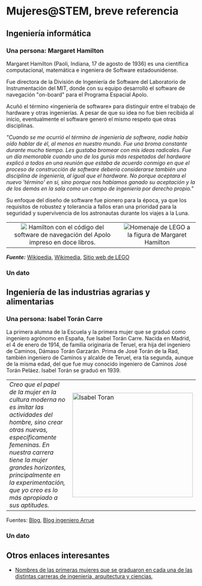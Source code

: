 # Mujeres@STEM, breve referencia

## Ingeniería informática

### Una persona: Margaret Hamilton

Margaret Hamilton (Paoli, Indiana, 17 de agosto de 1936) es una científica computacional, matemática e ingeniera de Software estadounidense.

Fue directora de la División de Ingeniería de Software del Laboratorio de Instrumentación del MIT, donde con su equipo desarrolló el software de navegación "on-board" para el Programa Espacial Apolo.

Acuñó el término «ingeniería de software» para distinguir entre el trabajo de hardware y otras ingenierías. A pesar de que su idea no fue bien recibida al inicio, eventualmente el software generó el mismo respeto que otras disciplinas.

*"Cuando se me ocurrió el término de ingeniería de software, nadie había oído hablar de él, al menos en nuestro mundo. Fue una broma constante durante mucho tiempo. Les gustaba bromear con mis ideas radicales. Fue un día memorable cuando uno de los gurús más respetados del hardware explicó a todos en una reunión que estaba de acuerdo conmigo en que el proceso de construcción de software debería considerarse también una disciplina de ingeniería, al igual que el hardware. No porque aceptara el nuevo 'término' en sí, sino porque nos habíamos ganado su aceptación y la de los demás en la sala como un campo de ingeniería por derecho propio."*

Su enfoque del diseño de software fue pionero para la época, ya que los requisitos de robustez y tolerancia a fallos eran una prioridad para la seguridad y supervivencia de los astronautas durante los viajes a la Luna.

|||
:-:|:-:
![](https://upload.wikimedia.org/wikipedia/commons/thumb/d/db/Margaret_Hamilton_-_restoration.jpg/800px-Margaret_Hamilton_-_restoration.jpg) Hamilton con el código del software de navegación del Apolo impreso en doce libros.|![](https://www.lego.com/cdn/cs/set/assets/blt138c3236c6261f91/21312_alt2.jpg)Homenaje de LEGO a la figura de Margaret Hamilton

***Fuente:*** [Wikipedia](https://es.wikipedia.org/wiki/Margaret_Hamilton_(cient%C3%ADfica)), [Wikimedia](https://upload.wikimedia.org/wikipedia/commons/thumb/d/db/Margaret_Hamilton_-_restoration.jpg/800px-Margaret_Hamilton_-_restoration.jpg), [Sitio web de LEGO](https://www.lego.com/es-us/product/women-of-nasa-21312#blt138c3236c6261f91)

### Un dato

## Ingeniería de las industrias agrarias y alimentarias

### Una persona: Isabel Torán Carre

La primera alumna de la Escuela y la primera mujer que se graduó como ingeniero agrónomo en España, fue Isabel Torán Carre. Nacida en Madrid, el 4 de enero de 1914, de familia originaria de Teruel, era hija del ingeniero de Caminos, Dámaso Torán Garzarán. Prima de José Torán de la Rad, también ingeniero de Caminos y alcalde de Teruel, era tía segunda, aunque de la misma edad, del que fue muy conocido ingeniero de Caminos José Torán Peláez. Isabel Torán se graduó en 1939. 

|||
-|-
*Creo que el papel de la mujer en la cultura moderna no es imitar las actividades del hombre, sino crear otras nuevas, específicamente femeninas. En nuestra carrera tiene la mujer grandes horizontes, principalmente en la experimentación, que yo creo es lo más apropiado a sus aptitudes.*|<a data-flickr-embed="true" href="https://www.flickr.com/photos/etsiaab/48379384326/in/album-72157709895559282/" title="Isabel Toran"><img src="https://live.staticflickr.com/65535/48379384326_19aed90a70_n.jpg" width="320" height="277" alt="Isabel Toran"></a><script async src="//embedr.flickr.com/assets/client-code.js" charset="utf-8"></script>


Fuentes: [Blog](https://jaeinnova.wordpress.com/2021/09/05/isabel-toran-carre-y-otros-alumnos-de-la-escuela-superior-de-ingenieros-agronomos-en-el-curso-1935-1936/), [Blog ingeniero Arrue](https://ingenieroarrue.wordpress.com/2021/01/29/mujeres-en-la-escuela-de-agronomos-las-pioneras/)

### Un dato

## Otros enlaces interesantes

- [Nombres de las primeras mujeres que se graduaron en cada una de las distintas carreras de ingeniería, arquitectura y ciencias](https://www.upm.es/sfs/Rectorado/Gerencia/Igualdad/Eventos_Congresos/Panelesexposic%c3%b3n.pdf), 